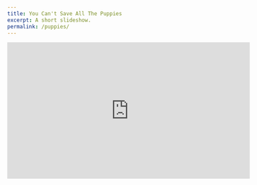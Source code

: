 ```yaml
---
title: You Can't Save All The Puppies
excerpt: A short slideshow.
permalink: /puppies/
---
```

<iframe width="560" height="315" src="https://www.youtube.com/embed/AQMLW8WH7Ag?si=a7gMBslnbciQAhLP" title="YouTube video player" frameborder="0" allow="accelerometer; autoplay; clipboard-write; encrypted-media; gyroscope; picture-in-picture; web-share" referrerpolicy="strict-origin-when-cross-origin" allowfullscreen></iframe>